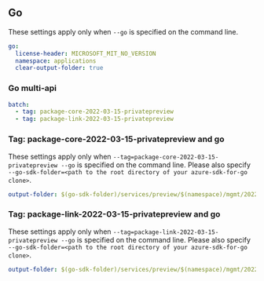 ## Go

These settings apply only when `--go` is specified on the command line.

```yaml $(go) && !$(track2)
go:
  license-header: MICROSOFT_MIT_NO_VERSION
  namespace: applications
  clear-output-folder: true
```

### Go multi-api

```yaml $(go) && $(multiapi)
batch:
  - tag: package-core-2022-03-15-privatepreview
  - tag: package-link-2022-03-15-privatepreview
```

### Tag: package-core-2022-03-15-privatepreview and go

These settings apply only when `--tag=package-core-2022-03-15-privatepreview --go` is specified on the command line.
Please also specify `--go-sdk-folder=<path to the root directory of your azure-sdk-for-go clone>`.

```yaml $(tag) == 'package-core-2022-03-15-privatepreview' && $(go)
output-folder: $(go-sdk-folder)/services/preview/$(namespace)/mgmt/2022-03-15-privatepreview/core
```

### Tag: package-link-2022-03-15-privatepreview and go

These settings apply only when `--tag=package-link-2022-03-15-privatepreview --go` is specified on the command line.
Please also specify `--go-sdk-folder=<path to the root directory of your azure-sdk-for-go clone>`.

```yaml $(tag) == 'package-link-2022-03-15-privatepreview' && $(go)
output-folder: $(go-sdk-folder)/services/preview/$(namespace)/mgmt/2022-03-15-privatepreview/link
```
